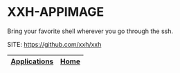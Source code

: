 # XXH-APPIMAGE
 
 Bring your favorite shell wherever you go through the ssh.
 
 SITE: https://github.com/xxh/xxh

 | [Applications](https://portable-linux-apps.github.io/apps.html) | [Home](https://portable-linux-apps.github.io)
 | --- | --- |
